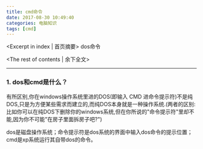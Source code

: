 ```yaml
---
title: cmd命令
date: 2017-08-30 10:49:40
categories: 电脑知识
tags: [cmd]
---
```

<Excerpt in index | 首页摘要> 
dos命令
<!-- more -->
<The rest of contents | 余下全文>

-----

### 1. dos和cmd是什么？
有所区别,你在windows操作系统里进的DOS(即输入 CMD 进命令提示符)不是纯DOS,只是为方便某些需求而建立的,而纯DOS本身就是一种操作系统.(两者的区别:比如你可以在纯DOS下删除你的windows系统,但在你所说的"命令提示符"里却不能,因为你不可能"在房子里面拆房子吧?") 

dos是磁盘操作系统；命令提示符是dos系统的界面中输入dos命令的提示位置；cmd是xp系统运行其自带dos的命令。